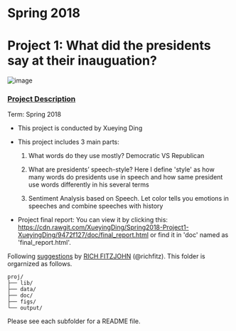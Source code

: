# Spring 2018
# Project 1: What did the presidents say at their inauguation?

![image](figs/title.jpg)

### [Project Description](doc/)

Term: Spring 2018

+ This project is conducted by Xueying Ding

+ This project includes 3 main parts: 

    1. What words do they use mostly? Democratic VS Republican
    
    2. What are presidents’ speech-style? Here I define 'style' as how many words do presidents use in speech and how same president use words differently in his several terms
    
    3. Sentiment Analysis based on Speech. Let color tells you emotions in speeches and combine speeches with history

+ Project final report: You can view it by clicking this: https://cdn.rawgit.com/XueyingDing/Spring2018-Project1-XueyingDing/9472f127/doc/final_report.html or find it in 'doc' named as 'final_report.html'.

Following [suggestions](http://nicercode.github.io/blog/2013-04-05-projects/) by [RICH FITZJOHN](http://nicercode.github.io/about/#Team) (@richfitz). This folder is orgarnized as follows.

```
proj/
├── lib/
├── data/
├── doc/
├── figs/
└── output/
```

Please see each subfolder for a README file.

